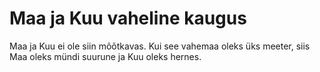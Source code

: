 # Maa ja Kuu vaheline kaugus

Maa ja Kuu ei ole siin mõõtkavas. Kui see vahemaa oleks üks meeter, siis Maa
oleks mündi suurune ja Kuu oleks hernes.
